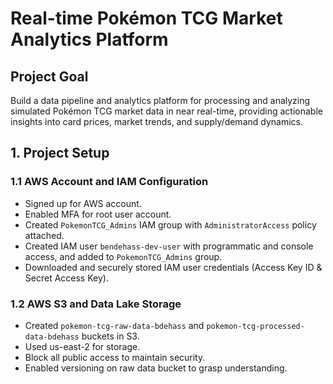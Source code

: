 # Real-time Pokémon TCG Market Analytics Platform

## Project Goal
Build a data pipeline and analytics platform for processing and analyzing simulated Pokémon TCG market data in near real-time, providing actionable insights into card prices, market trends, and supply/demand dynamics.

## 1. Project Setup
### 1.1 AWS Account and IAM Configuration
- Signed up for AWS account.
- Enabled MFA for root user account.
- Created `PokemonTCG_Admins` IAM group with `AdministratorAccess` policy attached.
- Created IAM user `bendehass-dev-user` with programmatic and console access, and added to `PokemonTCG_Admins` group.
- Downloaded and securely stored IAM user credentials (Access Key ID & Secret Access Key).
### 1.2 AWS S3 and Data Lake Storage
- Created `pokemon-tcg-raw-data-bdehass` and `pokemon-tcg-processed-data-bdehass` buckets in S3.
- Used us-east-2 for storage.
- Block all public access to maintain security.
- Enabled versioning on raw data bucket to grasp understanding.